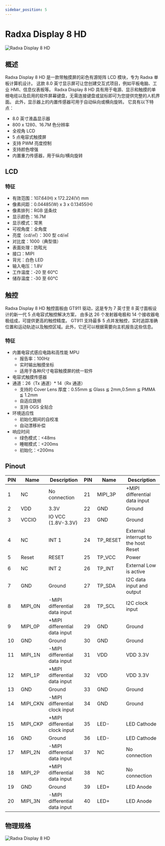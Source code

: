```yaml
---
sidebar_position: 5
---
```


# Radxa Display 8 HD

![Radxa Display 8 HD](/img/accessories/display-8-hd.webp)

## 概述

Radxa Display 8 HD 是一款带触摸屏的彩色有源矩阵 LCD 模块，专为 Radxa 单板计算机设计。
这款 8.0 英寸显示屏可让您创建交互式项目，例如平板电脑、工业 HMI、信息仪表板等。 Radxa Display 8 HD 具有用于电源、显示和触摸的单根电缆以及启用的软件屏幕键盘，无需连接键盘或鼠标即可为您提供完整的人机界面。
此外，显示器上的内置传感器可用于自动纵向或横向旋转。 它具有以下特点：

- 8.0 英寸液晶显示器
- 800 x 1280、16.7M 色分辨率
- 全视角 LCD
- 5 点电容式触摸屏
- 支持 PWM 亮度控制
- 支持颜色增强
- 内置重力传感器，用于纵向/横向旋转

## LCD

### 特征

- 有效范围：107.64(H) x 172.224(V) mm
- 像素间距：0.04485(W) x 3 x 0.13455(H)
- 像素排列：RGB 竖条纹
- 显示颜色：16.7M
- 显示模式：常黑
- 可视角度：全角度
- 亮度（cd/㎡）：300 型 cd/㎡
- 对比度：1000（典型值）
- 表面处理：防眩光
- 接口：MIPI
- 背光：白色 LED
- 输入电压：1.8V
- 工作温度：‑20 至 60℃
- 储存温度：‑30 至 60℃

## 触控

Radxa Display 8 HD 触控面板由 GT911 驱动，这是专为 7 英寸至 8 英寸面板设计的新一代 5 点电容式触控解决方案，
由多达 26 个发射器电极和 14 个接收器电极组成，可提供更高的触控精度。
GT911 支持最多 5 点并发触控，实时追踪准确位置和运动轨迹以及触控区域。此外，它还可以根据需要向主机报告这些信息。

### 特征

- 内置电容式感应电路和高性能 MPU
  - 报告率：100Hz
  - 实时输出触摸坐标
  - 适用于各种尺寸电容触摸屏的统一软件
- 电容式触摸传感器
- 通道：26（Tx 通道）\* 14（Rx 通道）
  - 支持的 Cover Lens 厚度：0.55mm ≦ Glass ≦ 2mm,0.5mm ≦ PMMA ≦ 1.2mm
  - 自适应跳频
  - 支持 OGS 全贴合
- 环境适应性
  - 初始化期间的自校准
  - 自动漂移补偿
- 响应时间
  - 绿色模式：\<48ms
  - 睡眠模式：\<200ms
  - 初始化：\<200ms

## Pinout

| PIN | Name     | Description                    | PIN | Name     | Description                          |
| --- | -------- | ------------------------------ | --- | -------- | ------------------------------------ |
| 1   | NC       | No connection                  | 21  | MIPI_3P  | +MIPI differential data input        |
| 2   | VDD      | 3.3V                           | 22  | GND      | Ground                               |
| 3   | VCCIO    | IO VCC (1.8V-3.3V)             | 23  | GND      | Ground                               |
| 4   | NC       | INT 1                          | 24  | TP_RESET | External interrupt to the host Reset |
| 5   | Reset    | RESET                          | 25  | TP_VCC   | Power                                |
| 6   | NC       | INT 2                          | 26  | TP_INT   | External Low is active               |
| 7   | GND      | Ground                         | 27  | TP_SDA   | I2C data input and output            |
| 8   | MIPI_0N  | -MIPI differential data input  | 28  | TP_SCL   | I2C clock input                      |
| 9   | MIPI_0P  | +MIPI differential data input  | 29  | GND      | Ground                               |
| 10  | GND      | Ground                         | 30  | GND      | Ground                               |
| 11  | MIPI_1N  | -MIPI differential data input  | 31  | VDD      | VDD 3.3V                             |
| 12  | MIPI_1P  | +MIPI differential data input  | 32  | VDD      | VDD 3.3V                             |
| 13  | GND      | Ground                         | 33  | GND      | Ground                               |
| 14  | MIPI_CKN | -MIPI differential clock input | 34  | GND      | Ground                               |
| 15  | MIPI_CKP | +MIPI differential clock input | 35  | LED-     | LED Cathode                          |
| 16  | GND      | Ground                         | 36  | LED-     | LED Cathode                          |
| 17  | MIPI_2N  | -MIPI differential data input  | 37  | NC       | No connection                        |
| 18  | MIPI_2P  | +MIPI differential data input  | 38  | NC       | No connection                        |
| 19  | GND      | Ground                         | 39  | LED+     | LED Anode                            |
| 20  | MIPI_3N  | -MIPI differential data input  | 40  | LED+     | LED Anode                            |

## 物理规格

![Radxa Display 8 HD](/img/accessories/rock5a-display-8hd-spec.webp)
